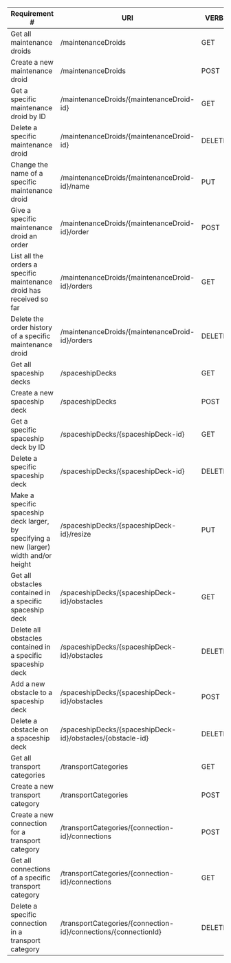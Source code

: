 |Requirement # | URI | VERB |
|---|---|---|
| Get all maintenance droids                                                                      | /maintenanceDroids| GET |
| Create a new maintenance droid                                                                  | /maintenanceDroids| POST |
| Get a specific maintenance droid by ID                                                          | /maintenanceDroids/{maintenanceDroid-id} | GET |
| Delete a specific maintenance droid                                                             | /maintenanceDroids/{maintenanceDroid-id}| DELETE |
| Change the name of a specific maintenance droid                                                 | /maintenanceDroids/{maintenanceDroid-id}/name| PUT |
| Give a specific maintenance droid an order                                         			  | /maintenanceDroids/{maintenanceDroid-id}/order| POST|
| List all the orders a specific maintenance droid has received so far                            | /maintenanceDroids/{maintenanceDroid-id}/orders| GET |
| Delete the order history of a specific maintenance droid                                        | /maintenanceDroids/{maintenanceDroid-id}/orders| DELETE |
| Get all spaceship decks                                                                         | /spaceshipDecks| GET |
| Create a new spaceship deck                                                                     | /spaceshipDecks| POST |
| Get a specific spaceship deck by ID                                                             | /spaceshipDecks/{spaceshipDeck-id}| GET |
| Delete a specific spaceship deck                                                                | /spaceshipDecks/{spaceshipDeck-id}| DELETE |
| Make a specific spaceship deck larger, by specifying a new (larger) width and/or height         | /spaceshipDecks/{spaceshipDeck-id}/resize| PUT |
| Get all obstacles contained in a specific spaceship deck                                        | /spaceshipDecks/{spaceshipDeck-id}/obstacles| GET |
| Delete all obstacles contained in a specific spaceship deck                                     | /spaceshipDecks/{spaceshipDeck-id}/obstacles| DELETE |
| Add a new obstacle to a spaceship deck                                                          | /spaceshipDecks/{spaceshipDeck-id}/obstacles| POST |
| Delete a obstacle on a spaceship deck                                                           | /spaceshipDecks/{spaceshipDeck-id}/obstacles/{obstacle-id}| DELETE |
| Get all transport categories                                                                    | /transportCategories| GET |
| Create a new transport category                                                                 | /transportCategories| POST |
| Create a new connection for a transport category                                                | /transportCategories/{connection-id}/connections| POST |
| Get all connections of a specific transport category                                            | /transportCategories/{connection-id}/connections| GET |
| Delete a specific connection in a transport category                                            | /transportCategories/{connection-id}/connections/{connectionId}| DELETE |